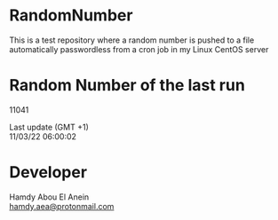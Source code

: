 # RandomNumber    
This is a test repository where a random number is pushed to a file automatically passwordless from a cron job in my Linux CentOS server    
# Random Number of the last run   
11041
      
Last update (GMT +1)    
11/03/22 06:00:02
# Developer    
Hamdy Abou El Anein   
hamdy.aea@protonmail.com

